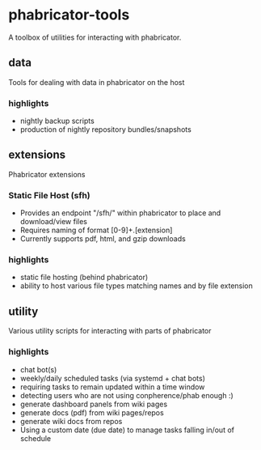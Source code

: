 phabricator-tools
===
A toolbox of utilities for interacting with phabricator.

## data
Tools for dealing with data in phabricator on the host

### highlights

* nightly backup scripts
* production of nightly repository bundles/snapshots

## extensions
Phabricator extensions

### Static File Host (sfh)

* Provides an endpoint "/sfh/" within phabricator to place and download/view files
* Requires naming of format [0-9]+.[extension]
* Currently supports pdf, html, and gzip downloads

### highlights

* static file hosting (behind phabricator)
* ability to host various file types matching names and by file extension

## utility
Various utility scripts for interacting with parts of phabricator

### highlights

* chat bot(s)
* weekly/daily scheduled tasks (via systemd + chat bots)
* requiring tasks to remain updated within a time window
* detecting users who are not using conpherence/phab enough :)
* generate dashboard panels from wiki pages
* generate docs (pdf) from wiki pages/repos
* generate wiki docs from repos
* Using a custom date (due date) to manage tasks falling in/out of schedule
